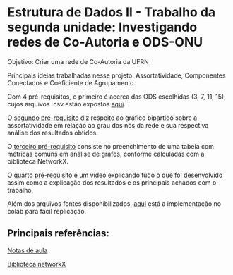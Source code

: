 # Estrutura de Dados II - Trabalho da segunda unidade: Investigando redes de Co-Autoria e ODS-ONU
Objetivo: Criar uma rede de Co-Autoria da UFRN

Principais ideias trabalhadas nesse projeto: Assortatividade, Componentes Conectados e Coeficiente de Agrupamento.

Com 4 pré-requisitos, o primeiro é acerca das ODS escolhidas (3, 7, 11, 15), cujos arquivos .csv estão expostos [aqui](./requisito1/).

O [segundo pré-requisito](./requisito2/) diz respeito ao gráfico bipartido sobre a assortatividade em relação ao grau dos nós da rede e sua respectiva análise dos resultados obtidos.

O [terceiro pré-requisito](./requisito3/) consiste no preenchimento de uma tabela com métricas comuns em análise de grafos, conforme calculadas com a biblioteca NetworkX.

O [quarto pré-requisito](link) é um vídeo explicando tudo o que foi desenvolvido assim como a explicação dos resultados e os principais achados com o trabalho. 

Além dos arquivos fontes disponibilizados, [aqui](https://colab.research.google.com/drive/17eAYKb66qFB-ypNeH88eTNr3_4KN8PMR?usp=sharing) está a implementação no colab para fácil replicação.
## Principais referências:
[Notas de aula](https://github.com/ivanovitchm/datastructure?tab=readme-ov-file)

[Biblioteca networkX](https://networkx.org/)
